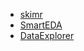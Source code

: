 - [skimr](https://cran.r-project.org/web/packages/skimr/vignettes/skimr.html)
- [SmartEDA](https://cran.r-project.org/web/packages/SmartEDA/vignettes/SmartEDA.html)
- [DataExplorer](https://cran.r-project.org/web/packages/DataExplorer/vignettes/dataexplorer-intro.html)